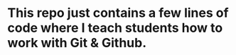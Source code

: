 # This repo just contains a few lines of code where I teach students how to work with Git & Github. 
